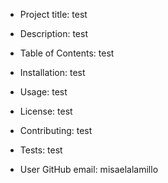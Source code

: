 

  - Project title: test
  - Description: test
  - Table of Contents: test
  - Installation: test
  - Usage: test
  - License: test
  - Contributing: test
  - Tests: test
 
  - User GitHub email: misaelalamillo